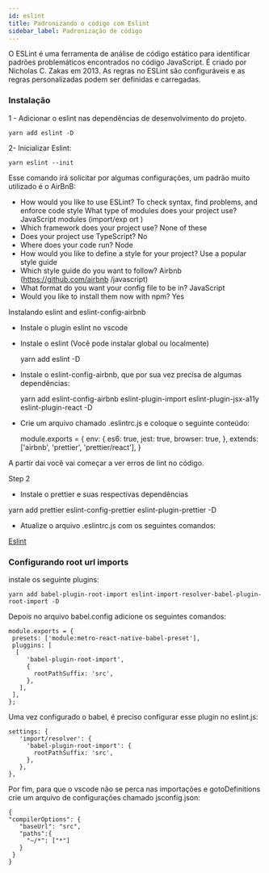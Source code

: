 ```yaml
---
id: eslint
title: Padronizando o código com Eslint
sidebar_label: Padronização de código
---
```



O ESLint é uma ferramenta de análise de código estático para identificar padrões problemáticos encontrados no código JavaScript. É criado por Nicholas C. Zakas em 2013. As regras no ESLint são configuráveis ​​e as regras personalizadas podem ser definidas e carregadas.

### Instalação

1 - Adicionar o eslint nas dependências de desenvolvimento do projeto.

    yarn add eslint -D

2- Inicializar Eslint:

    yarn eslint --init

Esse comando irá solicitar por algumas configurações, um padrão muito utilizado é o AirBnB:

- How would you like to use ESLint? To check syntax, find problems, and enforce code style
 What type of modules does your project use? JavaScript modules (import/exp
ort )
- Which framework does your project use? None of these
- Does your project use TypeScript? No
- Where does your code run? Node
- How would you like to define a style for your project? Use a popular style
 guide
- Which style guide do you want to follow? Airbnb (https://github.com/airbnb
/javascript)
- What format do you want your config file to be in? JavaScript
- Would you like to install them now with npm? Yes

Instalando eslint and eslint-config-airbnb

- Instale o plugin eslint no vscode
- Instale o eslint (Você pode instalar global ou localmente)

    yarn add eslint -D


- Instale o eslint-config-airbnb, que por sua vez precisa de algumas dependências:

    yarn add eslint-config-airbnb eslint-plugin-import eslint-plugin-jsx-a11y eslint-plugin-react -D

- Crie um arquivo chamado .eslintrc.js e coloque o seguinte conteúdo:


    module.exports  = {
       env: {
       es6:  true,
       jest:  true,
       browser:  true,
      },
      extends: ['airbnb', 'prettier', 'prettier/react'],
    }


A partir dai você vai começar a ver erros de lint no código.

Step 2

- Instale o  prettier e suas respectivas dependências

yarn add prettier eslint-config-prettier eslint-plugin-prettier -D

- Atualize o arquivo .eslintrc.js com os seguintes comandos:

[Eslint](https://github.com/quixote15/GoStack-GoBarber-ReactNative/blob/master/.eslintrc.js)


### Configurando root url imports

instale os seguinte plugins:

    yarn add babel-plugin-root-import eslint-import-resolver-babel-plugin-root-import -D

Depois no arquivo babel.config adicione os seguintes comandos:

    module.exports = {
     presets: ['module:metro-react-native-babel-preset'],
     pluggins: [
      [
         'babel-plugin-root-import',
         {
           rootPathSuffix: 'src',
         },
       ],
     ],
    };

Uma vez configurado o babel, é preciso configurar esse plugin no eslint.js:

    settings: {
       'import/resolver': {
         'babel-plugin-root-import': {
           rootPathSuffix: 'src',
         },
       },
    },


Por fim, para que o vscode não se perca nas importações e gotoDefinitions
crie um arquivo de configurações chamado jsconfig.json:

    {
    "compilerOptions": {
       "baseUrl": "src",
       "paths":{
         "~/*": ["*"]
       }
     }
    }
